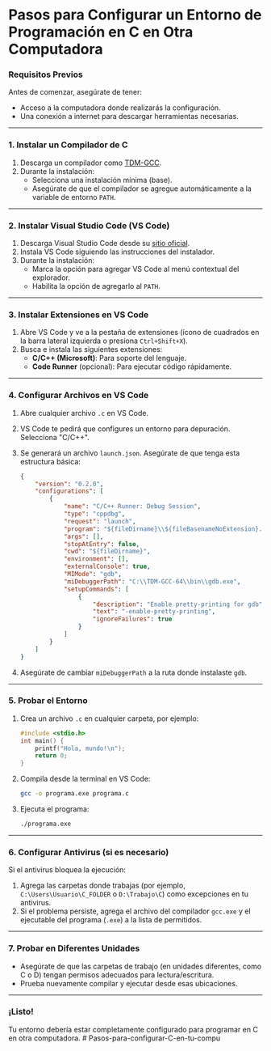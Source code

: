 # Pasos para Configurar un Entorno de Programación en C en Otra Computadora

### Requisitos Previos
Antes de comenzar, asegúrate de tener:
- Acceso a la computadora donde realizarás la configuración.
- Una conexión a internet para descargar herramientas necesarias.

---

### 1. **Instalar un Compilador de C**
1. Descarga un compilador como [TDM-GCC](https://jmeubank.github.io/tdm-gcc/).
2. Durante la instalación:
   - Selecciona una instalación mínima (base).
   - Asegúrate de que el compilador se agregue automáticamente a la variable de entorno `PATH`.

---

### 2. **Instalar Visual Studio Code (VS Code)**
1. Descarga Visual Studio Code desde su [sitio oficial](https://code.visualstudio.com/).
2. Instala VS Code siguiendo las instrucciones del instalador.
3. Durante la instalación:
   - Marca la opción para agregar VS Code al menú contextual del explorador.
   - Habilita la opción de agregarlo al `PATH`.

---

### 3. **Instalar Extensiones en VS Code**
1. Abre VS Code y ve a la pestaña de extensiones (ícono de cuadrados en la barra lateral izquierda o presiona `Ctrl+Shift+X`).
2. Busca e instala las siguientes extensiones:
   - **C/C++ (Microsoft)**: Para soporte del lenguaje.
   - **Code Runner** (opcional): Para ejecutar código rápidamente.

---

### 4. **Configurar Archivos en VS Code**
1. Abre cualquier archivo `.c` en VS Code.
2. VS Code te pedirá que configures un entorno para depuración. Selecciona "C/C++".
3. Se generará un archivo `launch.json`. Asegúrate de que tenga esta estructura básica:

   ```json
   {
       "version": "0.2.0",
       "configurations": [
           {
               "name": "C/C++ Runner: Debug Session",
               "type": "cppdbg",
               "request": "launch",
               "program": "${fileDirname}\\${fileBasenameNoExtension}.exe",
               "args": [],
               "stopAtEntry": false,
               "cwd": "${fileDirname}",
               "environment": [],
               "externalConsole": true,
               "MIMode": "gdb",
               "miDebuggerPath": "C:\\TDM-GCC-64\\bin\\gdb.exe",
               "setupCommands": [
                   {
                       "description": "Enable pretty-printing for gdb",
                       "text": "-enable-pretty-printing",
                       "ignoreFailures": true
                   }
               ]
           }
       ]
   }
   ```

4. Asegúrate de cambiar `miDebuggerPath` a la ruta donde instalaste `gdb`.

---

### 5. **Probar el Entorno**
1. Crea un archivo `.c` en cualquier carpeta, por ejemplo:
   ```c
   #include <stdio.h>
   int main() {
       printf("Hola, mundo!\n");
       return 0;
   }
   ```
2. Compila desde la terminal en VS Code:
   ```bash
   gcc -o programa.exe programa.c
   ```
3. Ejecuta el programa:
   ```bash
   ./programa.exe
   ```

---

### 6. **Configurar Antivirus (si es necesario)**
Si el antivirus bloquea la ejecución:
1. Agrega las carpetas donde trabajas (por ejemplo, `C:\Users\Usuario\C_FOLDER` o `D:\Trabajo\C`) como excepciones en tu antivirus.
2. Si el problema persiste, agrega el archivo del compilador `gcc.exe` y el ejecutable del programa (`.exe`) a la lista de permitidos.

---

### 7. **Probar en Diferentes Unidades**
- Asegúrate de que las carpetas de trabajo (en unidades diferentes, como C o D) tengan permisos adecuados para lectura/escritura.
- Prueba nuevamente compilar y ejecutar desde esas ubicaciones.

---

### ¡Listo!
Tu entorno debería estar completamente configurado para programar en C en otra computadora.
#   P a s o s - p a r a - c o n f i g u r a r - C - e n - t u - c o m p u  
 
